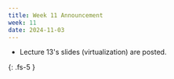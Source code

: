 ```yaml
---
title: Week 11 Announcement
week: 11
date: 2024-11-03
---
```


* Lecture 13's slides (virtualization) are posted.

{: .fs-5 }
